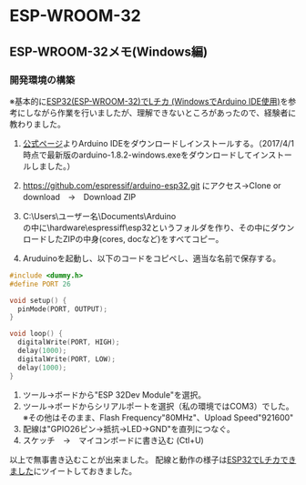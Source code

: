 # ESP-WROOM-32

## ESP-WROOM-32メモ(Windows編)
### 開発環境の構築
※基本的に[ESP32(ESP-WROOM-32)でLチカ (WindowsでArduino IDE使用)](http://qiita.com/rukihena/items/6a904368700eb1c7d2a3)を参考にしながら作業を行いましたが、理解できないところがあったので、経験者に教わりました。

1. [公式ページ](http://qiita.com/rukihena/items/6a904368700eb1c7d2a3)よりArduino IDEをダウンロードしインストールする。（2017/4/1時点で最新版のarduino-1.8.2-windows.exeをダウンロードしてインストールしました。）

1. https://github.com/espressif/arduino-esp32.git にアクセス→Clone or download　→　Download ZIP

1. C:\Users\ユーザー名\Documents\Arduino\
の中に\hardware\espressiff\esp32というフォルダを作り、その中にダウンロードしたZIPの中身(cores, docなど)をすべてコピー。

1. Aruduinoを起動し、以下のコードをコピペし、適当な名前で保存する。

```c
#include <dummy.h>
#define PORT 26

void setup() {
  pinMode(PORT, OUTPUT);
}

void loop() {
  digitalWrite(PORT, HIGH);
  delay(1000);
  digitalWrite(PORT, LOW);
  delay(1000);
}
```

1. ツール→ボードから"ESP 32Dev Module"を選択。
1. ツール→ボードからシリアルポートを選択（私の環境ではCOM3）でした。
※その他はそのまま、Flash Frequency"80MHz"、Upload Speed"921600"
1. 配線は"GPIO26ピン→抵抗→LED→GND"を直列につなぐ。
1. スケッチ　→　マイコンボードに書き込む (Ctl+U)

以上で無事書き込むことが出来ました。
配線と動作の様子は[ESP32でLチカできました](https://twitter.com/1000gou/status/848067879102631936)にツイートしておきました。
